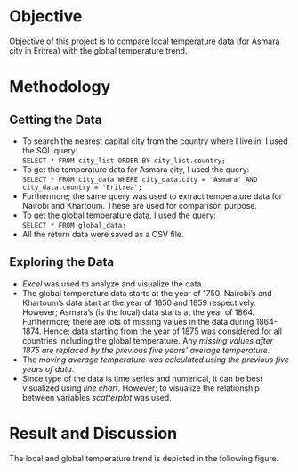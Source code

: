 # Objective
Objective of this project is to compare local temperature data (for Asmara city in Eritrea) with the global temperature trend.

# Methodology
## Getting the Data
*	To search the nearest capital city from the country where I live in, I used the SQL query:    
```SELECT * FROM city_list ORDER BY city_list.country;```
*	To get the temperature data for Asmara city, I used the query:    
```SELECT * FROM city_data WHERE city_data.city = 'Asmara' AND city_data.country = 'Eritrea';```
*	Furthermore; the same query was used to extract temperature data for Nairobi and Khartoum. These are used for comparison purpose.
*	To get the global temperature data, I used the query:    
```SELECT * FROM global_data;```
*	All the return data were saved as a CSV file.
## Exploring the Data
*	_Excel_ was used to analyze and visualize the data.
*	The global temperature data starts at the year of 1750. Nairobi’s and Khartoum’s data start at the year of 1850 and 1859 respectively. However; Asmara’s (is the local) data starts at the year of 1864. Furthermore; there are lots of missing values in the data during 1864-1874. Hence; data starting from the year of 1875 was considered for all countries including the global temperature. Any _missing values after 1875 are replaced by the previous five years’ average temperature_. 
*	The _moving average temperature was calculated using the previous five years of data_.
*	Since type of the data is time series and numerical, it can be best visualized using _line chart_. However; to visualize the relationship between variables _scatterplot_ was used.

# Result and Discussion
The local and global temperature trend is depicted in the following figure.
